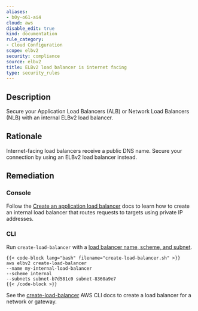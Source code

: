 ```yaml
---
aliases:
- b0y-o61-ai4
cloud: aws
disable_edit: true
kind: documentation
rule_category:
- Cloud Configuration
scope: elbv2
security: compliance
source: elbv2
title: ELBv2 load balancer is internet facing
type: security_rules
---
```


## Description

Secure your Application Load Balancers (ALB) or Network Load Balancers (NLB) with an internal ELBv2 load balancer.

## Rationale

Internet-facing load balancers receive a public DNS name. Secure your connection by using an ELBv2 load balancer instead.

## Remediation

### Console

Follow the [Create an application load balancer][1] docs to learn how to create an internal load balancer that routes requests to targets using private IP addresses.

### CLI

Run `create-load-balancer` with a [load balancer name, scheme, and subnet][2].

    {{< code-block lang="bash" filename="create-load-balancer.sh" >}}
    aws elbv2 create-load-balancer
    --name my-internal-load-balancer
    --scheme internal
    --subnets subnet-b7d581c0 subnet-8360a9e7
    {{< /code-block >}}

See the [create-load-balancer][2] AWS CLI docs to create a load balancer for a network or gateway.

[1]: https://docs.aws.amazon.com/elasticloadbalancing/latest/application/create-application-load-balancer.html#configure-load-balancer
[2]: https://awscli.amazonaws.com/v2/documentation/api/latest/reference/elbv2/create-load-balancer.html#synopsis
